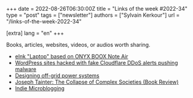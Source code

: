 +++
date = 2022-08-26T06:30:00Z
title = "Links of the week #2022-34"
type = "post"
tags = ["newsletter"]
authors = ["Sylvain Kerkour"]
url = "/links-of-the-week-2022-34"

[extra]
lang = "en"
+++

Books, articles, websites, videos, or audios worth sharing.

* [eInk "Laptop" based on ONYX BOOX Note Air](https://medium.com/garage-adventures/eink-laptop-based-on-onyx-boox-note-air-69d9d90af45c)
* [WordPress sites hacked with fake Cloudflare DDoS alerts pushing malware](https://www.bleepingcomputer.com/news/security/wordpress-sites-hacked-with-fake-cloudflare-ddos-alerts-pushing-malware/)
* [Designing off-grid power systems](https://traverseda.github.io/lessons/offgridPower.md.html)
* [Joseph Tainter: The Collapse of Complex Societies (Book Review)](https://continuations.com/post/685683226736525312/joseph-tainter-the-collapse-of-complex-societies)
* [Indie Microblogging](https://book.micro.blog/)
